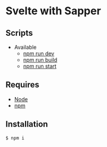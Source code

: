 # Svelte with Sapper

## Scripts
- Available
    -   [npm run dev](#npm-run-dev)
    -   [npm run build](#npm-run-build)
    -   [npm run start](#npm-run-start)

## Requires

-   [Node](https://nodejs.org/en/download)
-   [npm](https://www.npmjs.com/)

## Installation

```bash
$ npm i
```
